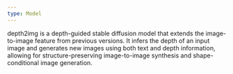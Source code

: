 ```yaml
---
type: Model
---
```


depth2img is a depth-guided stable diffusion model that extends the image-to-image feature from previous versions. It infers the depth of an input image and generates new images using both text and depth information, allowing for structure-preserving image-to-image synthesis and shape-conditional image generation.